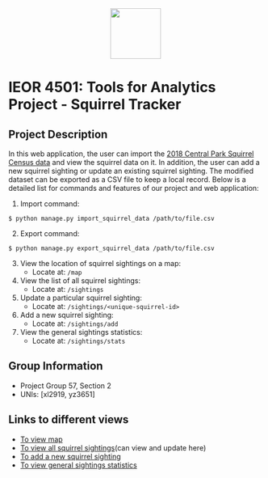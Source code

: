 <div align="center">
<img src="https://encrypted-tbn0.gstatic.com/images?q=tbn:ANd9GcSNlDe4ZXrWpa4vFKWNbxL-5f7BHCThyatBtK2gHrAq2IkpQKGq&s" width = "100" height = "100">
</div>

# IEOR 4501: Tools for Analytics Project - Squirrel Tracker 
## Project Description
In this web application, the user can import the [2018 Central Park Squirrel Census data](https://data.cityofnewyork.us/Environment/2018-Central-Park-Squirrel-Census-Squirrel-Data/vfnx-vebw) and view the squirrel data on it. In addition, the user can add a new squirrel sighting or update an existing squirrel sighting. The modified dataset can be exported as a CSV file to keep a local record. Below is a detailed list for commands and features of our project and web application:

1. Import command:
```
$ python manage.py import_squirrel_data /path/to/file.csv
```
2. Export command:
```
$ python manage.py export_squirrel_data /path/to/file.csv
```
3. View the location of squirrel sightings on a map:
   - Locate at: ```/map```
4. View the list of all squirrel sightings:
   - Locate at: ```/sightings```
5. Update a particular squirrel sighting:
   - Locate at: ```/sightings/<unique-squirrel-id>```
6. Add a new squirrel sighting:
   - Locate at: ```/sightings/add```
7. View the general sightings statistics:
   - Locate at: ```/sightings/stats```


## Group Information
- Project Group 57, Section 2
- UNIs: [xl2919, yz3651]


## Links to different views
- [To view map](https://skilled-axis-255500.appspot.com/map)
- [To view all squirrel sightings](https://skilled-axis-255500.appspot.com/sightings)(can view and update here)
- [To add a new squirrel sighting](https://skilled-axis-255500.appspot.com/sightings/add)
- [To view general sightings statistics](https://skilled-axis-255500.appspot.com/sightings/stats)
